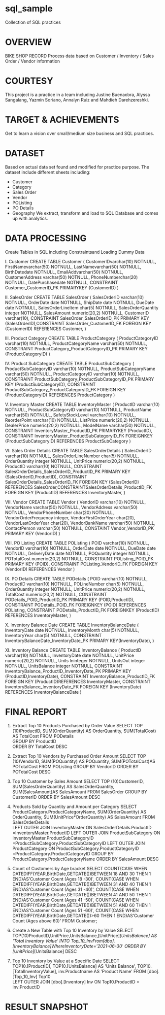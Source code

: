 # sql_sample
Collection of SQL practices

# OVERVIEW
BIKE SHOP RECORD
Process data based on Customer / Inventory / Sales Order / Vendor information

# COURTESY 
This project is a practice in a team including Justine Buenaobra, Alyssa Sangalang, Yazmin Soriano, Annalyn Ruiz and Mahdieh Darehzereshki. 

# TARGET & ACHIEVEMENTS
Get to learn a vision over small/medium size business and SQL practices.

# DATASET
Based on actual data set found and modified for practice purpose.
The dataset include different sheets including:
- Customer
- Category
- Sales Order
- Vendor
- POListing
- PO Details
- Geography
We extract, transform and load to SQL Database and comes up with analytics.

# DATA PROCESSING
Create Tables in SQL including Constraintsand Loading Dummy Data

I. Customer
CREATE TABLE Customer
    (
    CustomerIDvarchar(10)               NOTNULL,
    FirstNamevarchar(50)                NOTNULL,
    LastNamevarchar(50)                 NOTNULL,
    BirthDatedate                       NOTNULL,
    EmailAddvarchar(50)                 NOTNULL,
    CustomerAddress varchar(50)         NOTNULL,
    PhoneNumberchar(20)                 NOTNULL,
    DatePurchasedate                    NOTNULL,
    CONSTRAINT Customer_CustomerID_PK PRIMARYKEY (CustomerID)
    )

II. SalesOrder
CREATE TABLE SalesOrder
    (
    SalesOrderID        varchar(10)             NOTNULL,
    OrderDate           date                    NOTNULL,
    ShipDate            date                    NOTNULL,
    DueDate             date                    NOTNULL,
    SalesOrderLineItem  char(5)                 NOTNULL,
    SalesOrderQuantity  integer                 NOTNULL,
    SalesAmount         numeric(20,2)           NOTNULL,
    CustomerID          varchar(10),
    CONSTRAINT SalesOrder_SalesOrderID_PK PRIMARY KEY (SalesOrderID),CONSTRAINT SalesOrder_CustomerID_FK FOREIGN KEY (CustomerID) REFERENCES Customer,
    )

III. Product Category
CREATE TABLE ProductCategory
    (
    ProductCategoryID   varchar(10)        NOTNULL,
    ProductCategoryName varchar(50)        NOTNULL,
    CONSTRAINT ProductCategory_ProductCategoryID_PK PRIMARY KEY (ProductCategoryID)
    )

IV. Product SubCategory
CREATE TABLE ProductSubCategory
    (
    ProductSubCategoryID    varchar(10)      NOTNULL,
    ProductSubCategoryName  varchar(50)    NOTNULL,
    ProductCategoryID       varchar(10)         NOTNULL,
    CONSTRAINT ProductSubCategory_ProductSubCategoryID_PK PRIMARY KEY (ProductSubCategoryID),
    CONSTRAINT ProductSubCategory_ProductCategoryID_FK FOREIGN KEY (ProductCategoryID)
    REFERENCES ProductCategory
    )

V. Inventory Master
CREATE TABLE InventoryMaster
    (
    ProductID               varchar(10)   NOTNULL,
    ProductSubCategoryID    varchar(10)   NOTNULL,
    ProductName             varchar(50)   NOTNULL,
    SafetyStockLevel        varchar(10)   NOTNULL,
    ReorderPoint            varchar(10)   NOTNULL,
    ListPrice               numeric(20,2) NOTNULL,
    DealerPrice             numeric(20,2) NOTNULL,
    ModelName               varchar(50)   NOTNULL,
    CONSTRAINT InventoryMaster_ProductID_PK PRIMARYKEY (ProductID),
    CONSTRAINT InventoryMaster_ProductSubCategoryID_FK FOREIGNKEY (ProductSubCategoryID)
    REFERENCES  ProductSubCategory
    )

VI. Sales Order Details
CREATE TABLE SalesOrderDetails
    (
    SalesOrderID            varchar(10)     NOTNULL,
    SalesOrderLineNumber    char(5)         NOTNULL,
    OrderQuantity           integer         NOTNULL,
    UnitPrice               numeric(20,2)   NOTNULL,
    ProductID               varchar(10)     NOTNULL,
    CONSTRAINT  SalesOrderDetails_SalesOrderID_ProductID_PK PRIMARY KEY (SalesOrderID,ProductID),
    CONSTRAINT  SalesOrderDetails_SalesOrderID_FK FOREIGN KEY (SalesOrderID)
    REFERENCES  SalesOrder,CONSTRAINTSalesOrderDetails_ProductID_FK FOREIGN KEY (ProductID) REFERENCES  InventoryMaster,
    )

VII. Vendor
CREATE TABLE Vendor
    (
    VendorID            varchar(10)     NOTNULL,
    VendorName          varchar(50)     NOTNULL,
    VendorAddress       varchar(50)     NOTNULL,
    VendorPhoneNumber   char(20)        NOTNULL,
    VendorOrderFrequency    integer,
    VendorFirstOrderYear    char(20),
    VendorLastOrderYear     char(20),
    VendorBankName          varchar(50) NOTNULL,
    ContactPerson           varchar(50) NOTNULL,
    CONSTAINT Vendor_VendorID_PK PRIMARY KEY (VendorID)
    )

VIII. PO Listing
CREATE TABLE POListing
    (
    POID            varchar(10)     NOTNULL,
    VendorID        varchar(10)     NOTNULL,
    OrderDate       date            NOTNULL,
    DueDate         date            NOTNULL,
    DeliveryDate    date            NOTNULL,
    POQuantity      integer         NOTNULL,
    POTotalCost     numeric(20,2)   NOTNULL,
    CONSTRAINT POListing_POID_PK PRIMARY KEY (POID),
    CONSTRAINT POListing_VendorID_FK FOREIGN KEY (VendorID)
    REFERENCES  Vendor
    )

IX. PO Details
CREATE TABLE PODetails
    (
    POID            varchar(10)     NOTNULL,
    ProductID       varchar(10)     NOTNULL,
    POLineNumber    char(5)         NOTNULL,
    OrderQuantity   integer         NOTNULL,
    UnitPrice       numeric(20,2)   NOTNULL,
    TotalCost       numeric(20,2)   NOTNULL,
    CONSTRAINT  PODetails_POID_ProductID_PK PRIMARY KEY (POID,ProductID),
    CONSTRAINT  PODetails_POID_FK FOREIGNKEY (POID) REFERENCES POListing,
    CONSTRAINT  PODetails_ProductID_FK FOREIGNKEY (ProductID)
    REFERENCES InventoryMaster,
    )

X. Inventory Balance Date
CREATE  TABLE   InventoryBalanceDate
    (
    InventoryDate       date        NOTNULL,
    InventoryMonth      char(5)     NOTNULL,
    InventoryYear       char(5)     NOTNULL,
    CONSTRAINT  InventoryBalanceDate_InventoryDate_PK PRIMARY KEY(InventoryDate),
    )

XI. Inventory Balance
CREATE TABLE    InventoryBalance
    (
    ProductID           varchar(10)     NOTNULL,
    InventoryDate       date            NOTNULL,
    UnitPrice           numeric(20,2)   NOTNULL,
    Units               Ininteger       NOTNULL,
    UnitsOut            integer         NOTNULL,
    UnitsBalance        integer         NOTNULL,
    CONSTRAINT  InventoryBalance_ProductID_InventoryDate_PK PRIMARY KEY (ProductID,InventoryDate),
    CONSTRAINT  InventoryBalance_ProductID_FK FOREIGN KEY (ProductID)REFERENCES InventoryMaster,
    CONSTRAINT  InventoryBalance_InventoryDate_FK FOREIGN KEY (InventoryDate) REFERENCES InventoryBalanceDate
    )


# FINAL REPORT
1. Extract Top 10 Products Purchased by Order Value
    SELECT TOP (10)ProductID,
        SUM(OrderQuantity)  AS  OrderQuantity,
        SUM(TotalCost)      AS  TotalCost
    FROM    PODetails   
    GROUP BY ProductID   
    ORDER BY TotalCost DESC
    
2. Extract Top 10 Vendors by Purchased Order Amount
    SELECT TOP (10)VendorID,
        SUM(POQuantity) AS  POQuantity,
        SUM(POTotalCost)AS  POTotalCost
    FROM    POListing
    GROUP BY    VendorID
    ORDER BY    POTotalCost DESC

3. Top 10 Customer by Sales Amount
    SELECT TOP (10)CustomerID,
        SUM(SalesOrderQuantity) AS  SalesOrderQuantity,
        SUM(SalesAmount)AS  SalesAmount
    FROM    SalesOrder
    GROUP BY CustomerID
    ORDER BY    SalesAmount DESC

4. Products Sold by Quantity and Amount per Category
    SELECT
        ProductCategory.ProductCategoryName,
        SUM(OrderQuantity)  AS  OrderQuantity,
        SUM(UnitPrice*OrderQuantity)    AS  SalesAmount 
    FROM    
        SalesOrderDetails   
    LEFT OUTER JOIN 
    InventoryMaster
    ON
    SalesOrderDetails.ProductID =InventoryMaster.ProductID
    LEFT OUTER JOIN
    ProductSubCategory
    ON
    InventoryMaster.ProductSubCategoryID =ProductSubCategory.ProductSubCategoryID
    LEFT OUTER JOIN
    ProductCategory
    ON
    ProductSubCategory.ProductCategoryID =ProductCategory.ProductCategoryID 
    GROUP BY 
    ProductCategory.ProductCategoryName
    ORDER BY SalesAmount DESC

5. Count of Customers by Age bracket
SELECT
COUNT(CASE WHEN DATEDIFF(YEAR,BirthDate,GETDATE())BETWEEN 18 AND 30 THEN 1 END)AS'Customer Count (Ages 18 -30)',
COUNT(CASE WHEN DATEDIFF(YEAR,BirthDate,GETDATE())BETWEEN 31 AND 40 THEN 1 END)AS'Customer Count (Ages 31 -40)',
COUNT(CASE WHEN DATEDIFF(YEAR,BirthDate,GETDATE())BETWEEN 41 AND 50 THEN 1 END)AS'Customer Count (Ages 41 -50)',
COUNT(CASE WHEN DATEDIFF(YEAR,BirthDate,GETDATE())BETWEEN 51 AND 60 THEN 1 END)AS'Customer Count (Ages 51 -60)',
COUNT(CASE WHEN DATEDIFF(YEAR,BirthDate,GETDATE())>60 THEN 1 END)AS'Customer Count (Ages above 60)'
FROM Customer;

6. Create a New Table with Top 10 Inventory by Value
SELECT 
TOP(10)ProductID,UnitPrice,UnitsBalance,[UnitPrice]*[UnitsBalance] 
AS 'Total Inventory Value'
INTO Top_10_InvFrom[dbo].[InventoryBalance]WhereInventoryDate='2021-06-30'
ORDER BY [UnitPrice]*[UnitsBalance] DESC

7. Top 10 Inventory by Value at a Specific Date
SELECT  
  TOP10.[ProductID], 
  TOP10.[UnitsBalance] AS 'Units Balance', 
  TOP10.[TotalInventoryValue], 
  inv.Productname AS 'Product Name' 
  FROM [dbo].[Top_10_Inv] Top10   
  LEFT OUTER JOIN
  [dbo].[Inventory] Inv 
  ON Top10.ProductID = Inv.ProductID 

# RESULT SNAPSHOT
